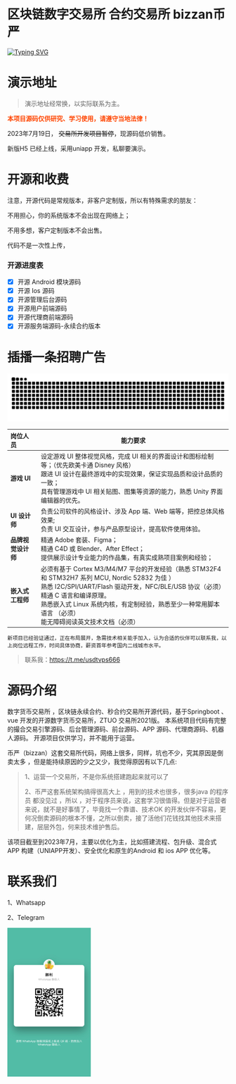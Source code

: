 # 区块链数字交易所 合约交易所 bizzan币严

[![Typing SVG](https://readme-typing-svg.herokuapp.com?font=Fira+Code&weight=200&size=16&pause=1000&width=502&lines=Hey%EF%BC%8CI+am+%E5%98%89%E7%A6%BE%E6%9C%9B%E5%B2%97+My+Telegram+is+%40usdtvps666)](https://git.io/typing-svg)



# 演示地址

> 演示地址经常换，以实际联系为主。

**<font color=OrangeRed>本项目源码仅供研究、学习使用，请遵守当地法律！</font>**

2023年7月19日， ~~交易所开发项目暂停~~，现源码低价销售。

新版H5 已经上线，采用uniapp 开发，私聊要演示。

# 开源和收费

注意，开源代码是常规版本，非客户定制版，所以有特殊需求的朋友：

不用担心，你的系统版本不会出现在网络上；

不用多想，客户定制版本不会出售。

代码不是一次性上传，

### 开源进度表

- [x] 开源 Android 模块源码
- [x] 开源 Ios 源码
- [x] 开源管理后台源码
- [x] 开源用户前端源码
- [x] 开源代理商前端源码
- [x] 开源服务端源码-永续合约版本

# 插播一条招聘广告

![find YOU](https://raw.githubusercontent.com/BEPb/BEPb/output/github-contribution-grid-snake.svg)

| 岗位人员           | 能力要求                                                     |
| :----------------- | ------------------------------------------------------------ |
| **游戏 UI**        | 设定游戏 UI 整体视觉风格，完成 UI 相关的界面设计和图标绘制等；（优先欧美卡通 Disney 风格）<br/>跟进 UI 设计在最终游戏中的实现效果，保证实现品质和设计品质的一致；<br/>具有管理游戏中 UI 相关贴图、图集等资源的能力，熟悉 Unity 界面编辑器的优先。 |
| **UI 设计师**      | 负责公司软件的风格设计、涉及 App 端、Web 端等，把控总体风格效果;<br/>负责 UI 交互设计，参与产品原型设计，提高软件使用体验。 |
| **品牌视觉设计师** | 精通 Adobe 套装、Figma；<br/>精通 C4D 或 Blender、After Effect；<br/>提供展示设计专业能力的作品集，有真实成熟项目案例和经验； |
| **嵌入式工程师**   | 必须有基于 Cortex M3/M4/M7 平台的开发经验（熟悉 STM32F4 和 STM32H7 系列 MCU, Nordic 52832 为佳 ）<br/>熟悉 I2C/SPI/UART/Flash 驱动开发，NFC/BLE/USB 协议（必须）<br/>精通 C 语言和编译原理。<br/>熟悉嵌入式 Linux 系统内核，有定制经验，熟悉至少一种常用脚本语言 （必须）<br/>能无障碍阅读英文技术文档（必须） |

`新项目已经验证通过，正在布局展开，急需技术相关能手加入，认为合适的伙伴可以联系我，以上岗位远程工作，时间具体协商，薪资首年参考国内二线城市水平。`

> 联系我：https://t.me/usdtvps666

# 源码介绍
数字货币交易所 ，区块链永续合约、秒合约交易所开源代码，基于Springboot 、vue 开发的开源数字货币交易所，ZTUO 交易所2021版。
本系统项目代码有完整的撮合交易引擎源码、后台管理源码、前台源码、APP 源码、代理商源码、机器人源码。
开源项目仅供学习，并不能用于运营。

币严（bizzan）这套交易所代码，网络上很多，同样，坑也不少，究其原因是倒卖太多 ，但是能持续原因的少之又少，我觉得原因有以下几点:

> 1、运营一个交易所，不是你系统搭建跑起来就可以了
> 
> 2、币严这套系统架构搞得很高大上 ，用到的技术也很多，很多java 的程序员 都没见过 ，所以 ，对于程序员来说，这套学习很值得。但是对于运营者来说，就不是好事情了，毕竟找一个靠谱、技术OK 的开发伙伴不容易，更何况倒卖源码的根本不懂，之所以倒卖，接了活他们花钱找其他技术来搭建，层层外包，何来技术维护售后。

该项目截至到2023年7月，主要以优化为主，比如搭建流程、包升级、混合式APP 构建（UNIAPP开发）、安全优化和原生的Android 和 ios APP 优化等。



# 联系我们

1、Whatsapp

2、Telegram

<img src="https://raw.githubusercontent.com/bizzancoin/btc-eth-fil-contract-Exchange---ztuo/master/img/whatsapp.jpg" alt="whatsapp" style="zoom: 33%;" />
